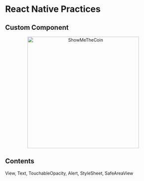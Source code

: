 # React Native Practices
## Custom Component

<p align="center">
  <img src="https://user-images.githubusercontent.com/36673014/209641849-a33d87ce-a404-4d51-a510-e1614c587ba8.png" alt="ShowMeTheCoin" width="360"/>
</p>

## Contents
 View, Text, TouchableOpacity, Alert, StyleSheet, SafeAreaView
